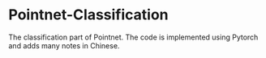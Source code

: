 # Pointnet-Classification
The classification part of Pointnet. The code is implemented using Pytorch and adds many notes in Chinese.
